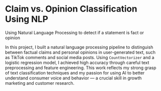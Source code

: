 # Claim vs. Opinion Classification Using NLP
Using Natural Language Processing to detect if a statement is fact or opinion

In this project, I built a natural language processing pipeline to distinguish between factual claims and personal opinions in user-generated text, such as TikTok comments and social media posts. Using `CountVectorizer` and a logistic regression model, I achieved high accuracy through careful text preprocessing and feature engineering. This work reflects my strong grasp of text classification techniques and my passion for using AI to better understand consumer voice and behavior — a crucial skill in growth marketing and customer research.
